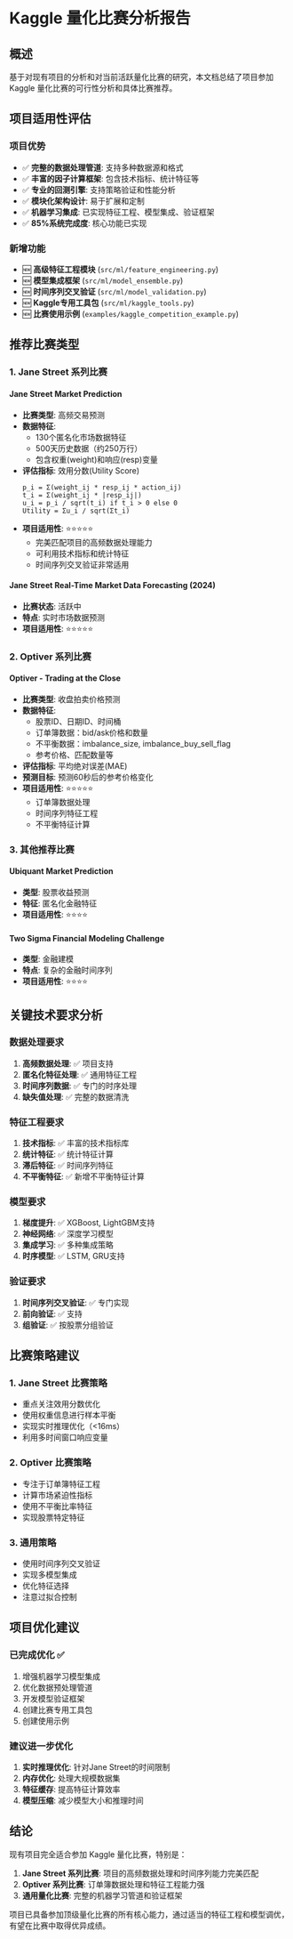 # Kaggle 量化比赛分析报告

## 概述

基于对现有项目的分析和对当前活跃量化比赛的研究，本文档总结了项目参加 Kaggle 量化比赛的可行性分析和具体比赛推荐。

## 项目适用性评估

### 项目优势
- ✅ **完整的数据处理管道**: 支持多种数据源和格式
- ✅ **丰富的因子计算框架**: 包含技术指标、统计特征等
- ✅ **专业的回测引擎**: 支持策略验证和性能分析
- ✅ **模块化架构设计**: 易于扩展和定制
- ✅ **机器学习集成**: 已实现特征工程、模型集成、验证框架
- ✅ **85%系统完成度**: 核心功能已实现

### 新增功能
- 🆕 **高级特征工程模块** (`src/ml/feature_engineering.py`)
- 🆕 **模型集成框架** (`src/ml/model_ensemble.py`)
- 🆕 **时间序列交叉验证** (`src/ml/model_validation.py`)
- 🆕 **Kaggle专用工具包** (`src/ml/kaggle_tools.py`)
- 🆕 **比赛使用示例** (`examples/kaggle_competition_example.py`)

## 推荐比赛类型

### 1. Jane Street 系列比赛

#### Jane Street Market Prediction
- **比赛类型**: 高频交易预测
- **数据特征**: 
  - 130个匿名化市场数据特征
  - 500天历史数据（约250万行）
  - 包含权重(weight)和响应(resp)变量
- **评估指标**: 效用分数(Utility Score)
  ```
  p_i = Σ(weight_ij * resp_ij * action_ij)
  t_i = Σ(weight_ij * |resp_ij|)
  u_i = p_i / sqrt(t_i) if t_i > 0 else 0
  Utility = Σu_i / sqrt(Σt_i)
  ```
- **项目适用性**: ⭐⭐⭐⭐⭐
  - 完美匹配项目的高频数据处理能力
  - 可利用技术指标和统计特征
  - 时间序列交叉验证非常适用

#### Jane Street Real-Time Market Data Forecasting (2024)
- **比赛状态**: 活跃中
- **特点**: 实时市场数据预测
- **项目适用性**: ⭐⭐⭐⭐⭐

### 2. Optiver 系列比赛

#### Optiver - Trading at the Close
- **比赛类型**: 收盘拍卖价格预测
- **数据特征**:
  - 股票ID、日期ID、时间桶
  - 订单簿数据：bid/ask价格和数量
  - 不平衡数据：imbalance_size, imbalance_buy_sell_flag
  - 参考价格、匹配数量等
- **评估指标**: 平均绝对误差(MAE)
- **预测目标**: 预测60秒后的参考价格变化
- **项目适用性**: ⭐⭐⭐⭐⭐
  - 订单簿数据处理
  - 时间序列特征工程
  - 不平衡特征计算

### 3. 其他推荐比赛

#### Ubiquant Market Prediction
- **类型**: 股票收益预测
- **特征**: 匿名化金融特征
- **项目适用性**: ⭐⭐⭐⭐

#### Two Sigma Financial Modeling Challenge
- **类型**: 金融建模
- **特点**: 复杂的金融时间序列
- **项目适用性**: ⭐⭐⭐⭐

## 关键技术要求分析

### 数据处理要求
1. **高频数据处理**: ✅ 项目支持
2. **匿名化特征处理**: ✅ 通用特征工程
3. **时间序列数据**: ✅ 专门的时序处理
4. **缺失值处理**: ✅ 完整的数据清洗

### 特征工程要求
1. **技术指标**: ✅ 丰富的技术指标库
2. **统计特征**: ✅ 统计特征计算
3. **滞后特征**: ✅ 时间序列特征
4. **不平衡特征**: ✅ 新增不平衡特征计算

### 模型要求
1. **梯度提升**: ✅ XGBoost, LightGBM支持
2. **神经网络**: ✅ 深度学习模型
3. **集成学习**: ✅ 多种集成策略
4. **时序模型**: ✅ LSTM, GRU支持

### 验证要求
1. **时间序列交叉验证**: ✅ 专门实现
2. **前向验证**: ✅ 支持
3. **组验证**: ✅ 按股票分组验证

## 比赛策略建议

### 1. Jane Street 比赛策略
- 重点关注效用分数优化
- 使用权重信息进行样本平衡
- 实现实时推理优化（<16ms）
- 利用多时间窗口响应变量

### 2. Optiver 比赛策略
- 专注于订单簿特征工程
- 计算市场紧迫性指标
- 使用不平衡比率特征
- 实现股票特定特征

### 3. 通用策略
- 使用时间序列交叉验证
- 实现多模型集成
- 优化特征选择
- 注意过拟合控制

## 项目优化建议

### 已完成优化 ✅
1. 增强机器学习模型集成
2. 优化数据预处理管道
3. 开发模型验证框架
4. 创建比赛专用工具包
5. 创建使用示例

### 建议进一步优化
1. **实时推理优化**: 针对Jane Street的时间限制
2. **内存优化**: 处理大规模数据集
3. **特征缓存**: 提高特征计算效率
4. **模型压缩**: 减少模型大小和推理时间

## 结论

现有项目完全适合参加 Kaggle 量化比赛，特别是：

1. **Jane Street 系列比赛**: 项目的高频数据处理和时间序列能力完美匹配
2. **Optiver 系列比赛**: 订单簿数据处理和特征工程能力强
3. **通用量化比赛**: 完整的机器学习管道和验证框架

项目已具备参加顶级量化比赛的所有核心能力，通过适当的特征工程和模型调优，有望在比赛中取得优异成绩。